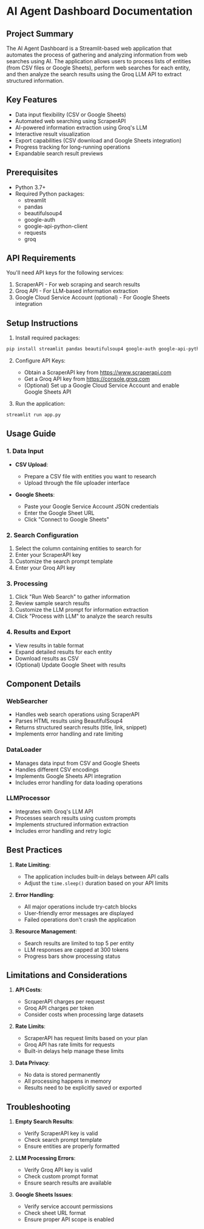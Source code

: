 # AI Agent Dashboard Documentation

## Project Summary
The AI Agent Dashboard is a Streamlit-based web application that automates the process of gathering and analyzing information from web searches using AI. The application allows users to process lists of entities (from CSV files or Google Sheets), perform web searches for each entity, and then analyze the search results using the Groq LLM API to extract structured information.

## Key Features
- Data input flexibility (CSV or Google Sheets)
- Automated web searching using ScraperAPI
- AI-powered information extraction using Groq's LLM
- Interactive result visualization
- Export capabilities (CSV download and Google Sheets integration)
- Progress tracking for long-running operations
- Expandable search result previews

## Prerequisites
- Python 3.7+
- Required Python packages:
  - streamlit
  - pandas
  - beautifulsoup4
  - google-auth
  - google-api-python-client
  - requests
  - groq
  
## API Requirements
You'll need API keys for the following services:
1. ScraperAPI - For web scraping and search results
2. Groq API - For LLM-based information extraction
3. Google Cloud Service Account (optional) - For Google Sheets integration

## Setup Instructions

1. Install required packages:
```bash
pip install streamlit pandas beautifulsoup4 google-auth google-api-python-client requests groq
```

2. Configure API Keys:
   - Obtain a ScraperAPI key from https://www.scraperapi.com
   - Get a Groq API key from https://console.groq.com
   - (Optional) Set up a Google Cloud Service Account and enable Google Sheets API

3. Run the application:
```bash
streamlit run app.py
```

## Usage Guide

### 1. Data Input
- **CSV Upload**:
  - Prepare a CSV file with entities you want to research
  - Upload through the file uploader interface
  
- **Google Sheets**:
  - Paste your Google Service Account JSON credentials
  - Enter the Google Sheet URL
  - Click "Connect to Google Sheets"

### 2. Search Configuration
1. Select the column containing entities to search for
2. Enter your ScraperAPI key
3. Customize the search prompt template
4. Enter your Groq API key

### 3. Processing
1. Click "Run Web Search" to gather information
2. Review sample search results
3. Customize the LLM prompt for information extraction
4. Click "Process with LLM" to analyze the search results

### 4. Results and Export
- View results in table format
- Expand detailed results for each entity
- Download results as CSV
- (Optional) Update Google Sheet with results

## Component Details

### WebSearcher
- Handles web search operations using ScraperAPI
- Parses HTML results using BeautifulSoup4
- Returns structured search results (title, link, snippet)
- Implements error handling and rate limiting

### DataLoader
- Manages data input from CSV and Google Sheets
- Handles different CSV encodings
- Implements Google Sheets API integration
- Includes error handling for data loading operations

### LLMProcessor
- Integrates with Groq's LLM API
- Processes search results using custom prompts
- Implements structured information extraction
- Includes error handling and retry logic

## Best Practices

1. **Rate Limiting**:
   - The application includes built-in delays between API calls
   - Adjust the `time.sleep()` duration based on your API limits

2. **Error Handling**:
   - All major operations include try-catch blocks
   - User-friendly error messages are displayed
   - Failed operations don't crash the application

3. **Resource Management**:
   - Search results are limited to top 5 per entity
   - LLM responses are capped at 300 tokens
   - Progress bars show processing status

## Limitations and Considerations

1. **API Costs**:
   - ScraperAPI charges per request
   - Groq API charges per token
   - Consider costs when processing large datasets

2. **Rate Limits**:
   - ScraperAPI has request limits based on your plan
   - Groq API has rate limits for requests
   - Built-in delays help manage these limits

3. **Data Privacy**:
   - No data is stored permanently
   - All processing happens in memory
   - Results need to be explicitly saved or exported

## Troubleshooting

1. **Empty Search Results**:
   - Verify ScraperAPI key is valid
   - Check search prompt template
   - Ensure entities are properly formatted

2. **LLM Processing Errors**:
   - Verify Groq API key is valid
   - Check custom prompt format
   - Ensure search results are available

3. **Google Sheets Issues**:
   - Verify service account permissions
   - Check sheet URL format
   - Ensure proper API scope is enabled
